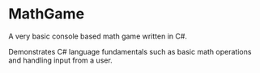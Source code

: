 # MathGame

A very basic console based math game written in C#.

Demonstrates C# language fundamentals such as basic math operations and handling input from a user.
